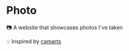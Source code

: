 # Photo

📷 A website that showcases photos I've taken

💡 Inspired by [camarts](https://camarts.cn/)
